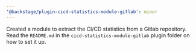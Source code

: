 ```yaml
---
'@backstage/plugin-cicd-statistics-module-gitlab': minor
---
```


Created a module to extract the CI/CD statistics from a Gitlab repository.
Read the `README.md` in the `cicd-statistics-module-gitlab` plugin folder on how to set it up.
